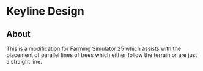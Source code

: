 # Keyline Design

## About

This is a modification for Farming Simulator 25 which assists with the placement of parallel lines of trees which either follow the terrain or are just a straight line.